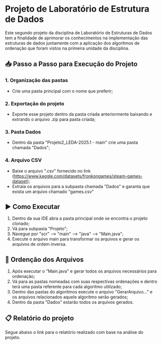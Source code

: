 # Projeto de Laboratório de Estrutura de Dados

Este segundo projeto da disciplina de Laboratório de Estruturas de Dados tem a finalidade de aprimorar os conhecimentos na implementação das estruturas de dados juntamente com a aplicação dos algoritmos de ordenação que foram vistos na primeira unidade da disciplina.

## 📥 Passo a Passo para Execução do Projeto

### 1. Organização das pastas
- Crie uma pasta principal com o nome que preferir;

### 2. Exportação do projeto
- Exporte esse projeto dentro da pasta criada anteriormente baixando e extrando o arquivo .zip para pasta criada;

### 3. Pasta Dados
- Dentro da pasta "Projeto2_LEDA-2025.1 - main" crie uma pasta chamada "Dados";

### 4. Arquivo CSV
- Baixe o arquivo ".csv" fornecido no link (https://www.kaggle.com/datasets/fronkongames/steam-games-dataset);
- Extraia os arquivos para a subpasta chamada "Dados" e garanta que exista um arquivo chamado "games.csv"

## ▶️ Como Executar 

1. Dentro da sua IDE abra a pasta principal onde se encontra o projeto clonado;
2. Vá para subpasta "Projeto";
3. Navegue por "scr" --> "main" --> "java" --> "Main.java";
4. Execute o arquivo main para transformar os arquivos e gerar os arquivos de ordem inversa.

## 📝 Ordenção dos Arquivos

1. Após executar o "Main.java" e gerar todos os arquivos necessários para ordenação;
2. Vá para as pastas nomeadas com suas respectivas ordenações e dentro terá uma pasta referente para cada algoritmo utilizado;
3. Dentro das pastas do algoritmos execute o arquivo "GerarArquivo..." e os arquivos relacionados aquele algoritmo serão gerados;
4. Dentro da pasta "Dados" estarão todos os arquivos gerados.

## 📋 Relatório do projeto
Segue abaixo o link para o relatório realizado com base na análise do projeto.
 
